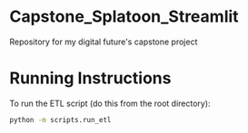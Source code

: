# Capstone_Splatoon_Streamlit
Repository for my digital future's capstone project

# Running Instructions
To run the ETL script (do this from the root directory):
```bash
python -m scripts.run_etl